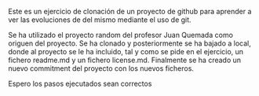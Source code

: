 Este es un ejercicio de clonación de un proyecto de github para aprender a ver las evoluciones de del mismo mediante el uso de git.

Se ha utilizado el proyecto random del profesor Juan Quemada como origuen del proyecto. Se ha clonado y posteriormente se ha bajado a local, donde al proyecto se le ha incluido, tal y como se pide en el ejercicio, un fichero readme.md y un fichero license.md. Finalmente se ha creado un nuevo commitment del proyecto con los nuevos ficheros.

Espero los pasos ejecutados sean correctos 
